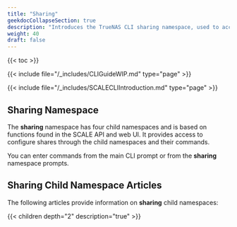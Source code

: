 ```yaml
---
title: "Sharing"
geekdocCollapseSection: true
description: "Introduces the TrueNAS CLI sharing namespace, used to access child namespaces and commands including iscsi, nfs, smb, and webdav." 
weight: 40
draft: false
---
```


{{< toc >}}



{{< include file="/_includes/CLIGuideWIP.md" type="page" >}}

{{< include file="/_includes/SCALECLIIntroduction.md" type="page" >}}

## Sharing Namespace

The **sharing** namespace has four child namespaces and is based on functions found in the SCALE API and web UI. 
It provides access to configure shares through the child namespaces and their commands.

You can enter commands from the main CLI prompt or from the **sharing** namespace prompts.

## Sharing Child Namespace Articles
The following articles provide information on **sharing** child namespaces:

{{< children depth="2" description="true" >}}
